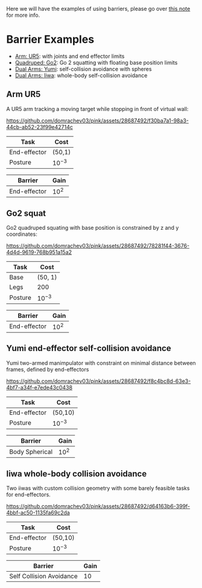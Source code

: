 Here we will have the examples of using barriers, please go over [this note](https://simeon-ned.com/blog/2024/cbf/) for more info.

# Barrier Examples

- [Arm: UR5](#arm-ur5): with joints and end effector limits
- [Quadruped: Go2](#go2-squat): Go 2 squatting with floating base position limits
- [Dual Arms: Yumi](#yumi-end-effector-self-collision-avoidance): self-collision avoidance with spheres
- [Dual Arms: Iiwa](#iiwa-whole-body-collision-avoidance): whole-body self-collision avoidance

## Arm UR5

A UR5 arm tracking a moving target while stopping in front of virtual wall:

https://github.com/domrachev03/pink/assets/28687492/f30ba7a1-98a3-44cb-ab52-23f99e42714c

| Task | Cost |
|------|------|
| End-effector | (50,1) |
| Posture | $10^{-3}$ |

| Barrier | Gain |
|------|------|
| End-effector | $10^{2}$ |

## Go2 squat

Go2 quadruped squating with base position is constrained by z and y coordinates:

https://github.com/domrachev03/pink/assets/28687492/78281f44-3676-4d4d-9619-768b951a15a2

| Task | Cost |
|------|------|
| Base | (50, 1) |
| Legs | 200 |
| Posture | $10^{-3}$ |

| Barrier | Gain |
|------|------|
| End-effector | $10^{2}$ |

## Yumi end-effector self-collision avoidance

Yumi two-armed manimpulator with constraint on minimal distance between frames, defined by end-effectors

https://github.com/domrachev03/pink/assets/28687492/f8c4bc8d-63e3-4bf7-a34f-e7ede43c0438

| Task | Cost |
|------|------|
| End-effector | (50,10) |
| Posture | $10^{-3}$ |

| Barrier | Gain |
|------|------|
| Body Spherical | $10^{2}$ |

## Iiwa whole-body collision avoidance

Two iiwas with custom collision geometry with some barely feasible tasks for end-effectors.

https://github.com/domrachev03/pink/assets/28687492/d64163b6-399f-4bbf-ac50-1135fa69c2da

| Task | Cost |
|------|------|
| End-effector | (50,10) |
| Posture | $10^{-3}$ |

| Barrier | Gain |
|------|------|
| Self Collision Avoidance | $10$ |
